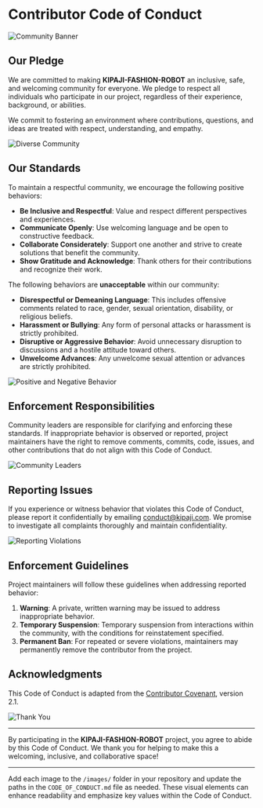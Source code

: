 # Contributor Code of Conduct

![Community Banner](images/community_banner.png)

## Our Pledge

We are committed to making **KIPAJI-FASHION-ROBOT** an inclusive, safe, and welcoming community for everyone. We pledge to respect all individuals who participate in our project, regardless of their experience, background, or abilities.

We commit to fostering an environment where contributions, questions, and ideas are treated with respect, understanding, and empathy.

![Diverse Community](images/diverse_community.png)

## Our Standards

To maintain a respectful community, we encourage the following positive behaviors:

- **Be Inclusive and Respectful**: Value and respect different perspectives and experiences.
- **Communicate Openly**: Use welcoming language and be open to constructive feedback.
- **Collaborate Considerately**: Support one another and strive to create solutions that benefit the community.
- **Show Gratitude and Acknowledge**: Thank others for their contributions and recognize their work.

The following behaviors are **unacceptable** within our community:

- **Disrespectful or Demeaning Language**: This includes offensive comments related to race, gender, sexual orientation, disability, or religious beliefs.
- **Harassment or Bullying**: Any form of personal attacks or harassment is strictly prohibited.
- **Disruptive or Aggressive Behavior**: Avoid unnecessary disruption to discussions and a hostile attitude toward others.
- **Unwelcome Advances**: Any unwelcome sexual attention or advances are strictly prohibited.

![Positive and Negative Behavior](images/behavior_standards.png)

## Enforcement Responsibilities

Community leaders are responsible for clarifying and enforcing these standards. If inappropriate behavior is observed or reported, project maintainers have the right to remove comments, commits, code, issues, and other contributions that do not align with this Code of Conduct.

![Community Leaders](images/community_leaders.png)

## Reporting Issues

If you experience or witness behavior that violates this Code of Conduct, please report it confidentially by emailing [conduct@kipaji.com](mailto:conduct@kipaji.com). We promise to investigate all complaints thoroughly and maintain confidentiality.

![Reporting Violations](images/reporting_violations.png)

## Enforcement Guidelines

Project maintainers will follow these guidelines when addressing reported behavior:

1. **Warning**: A private, written warning may be issued to address inappropriate behavior.
2. **Temporary Suspension**: Temporary suspension from interactions within the community, with the conditions for reinstatement specified.
3. **Permanent Ban**: For repeated or severe violations, maintainers may permanently remove the contributor from the project.

## Acknowledgments

This Code of Conduct is adapted from the [Contributor Covenant](https://www.contributor-covenant.org), version 2.1.

![Thank You](images/thank_you.png)

---

By participating in the **KIPAJI-FASHION-ROBOT** project, you agree to abide by this Code of Conduct. We thank you for helping to make this a welcoming, inclusive, and collaborative space!

---

Add each image to the `/images/` folder in your repository and update the paths in the `CODE_OF_CONDUCT.md` file as needed. These visual elements can enhance readability and emphasize key values within the Code of Conduct.
